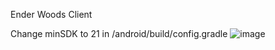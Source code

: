 Ender Woods Client

Change minSDK to 21 in /android/build/config.gradle
![image](https://user-images.githubusercontent.com/53924507/143579193-122e6593-14d2-4c3e-82d1-0c19960ddb69.png)
